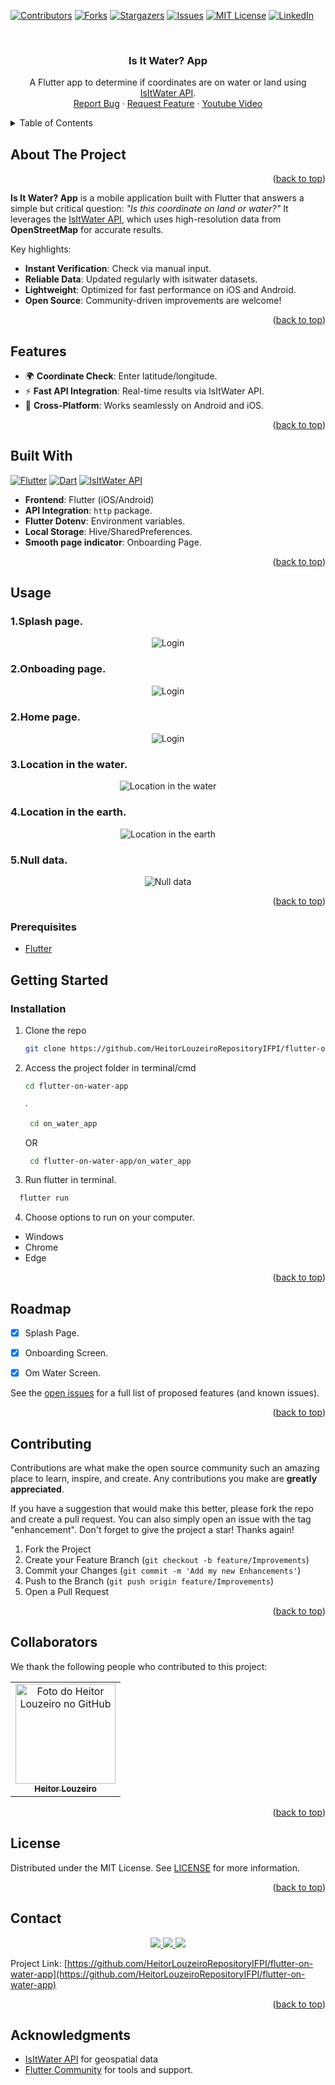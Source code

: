 <!-- Improved compatibility of back to top link: See: https://github.com/othneildrew/Best-README-Template/pull/73 -->
<a name="top"></a>
<!--
*** Thanks for checking out the Best-README-Template. If you have a suggestion
*** that would make this better, please fork the repo and create a pull request
*** or simply open an issue with the tag "enhancement".
*** Don't forget to give the project a star!
*** Thanks again! Now go create something AMAZING! :D
-->



<!-- PROJECT SHIELDS -->
<!--
*** I'm using markdown "reference style" links for readability.
*** Reference links are enclosed in brackets [ ] instead of parentheses ( ).
*** See the bottom of this document for the declaration of the reference variables
*** for contributors-url, forks-url, etc. This is an optional, concise syntax you may use.
*** https://www.markdownguide.org/basic-syntax/#reference-style-links
-->
[![Contributors][contributors-shield]][contributors-url]
[![Forks][forks-shield]][forks-url]
[![Stargazers][stars-shield]][stars-url]
[![Issues][issues-shield]][issues-url]
[![MIT License][license-shield]][license-url]
[![LinkedIn][linkedin-shield]][linkedin-url]



<!-- PROJECT LOGO -->
<br/>
<div align="center">
  <h3 align="center">Is It Water? App</h3>
  <p align="center">
    A Flutter app to determine if coordinates are on water or land using 
    <a href="https://isitwater.com/">IsItWater API</a>.
    <br/>
    <a href="https://github.com/HeitorLouzeiroRepositoryIFPI/flutter-on-water-app/issues">Report Bug</a>
    ·
    <a href="https://github.com/HeitorLouzeiroRepositoryIFPI/flutter-on-water-app/issues">Request Feature</a>
    ·
    <a href="https://youtu.be/adQQ8gmf-d0">Youtube Video</a>
  </p>
</div>



<!-- TABLE OF CONTENTS -->
<details>
  <summary>Table of Contents</summary>
  <ol>
    <li>
      <a href="#about-the-project">About The Project</a>
      <ul>
        <li><a href="#built-with">Built With</a></li>
      </ul>
    </li>
    <li><a href="#usage">Usage</a></li>
    <li>
      <a href="#getting-started">Getting Started</a>
      <ul>
        <li><a href="#prerequisites">Prerequisites</a></li>
        <li><a href="#installation">Installation</a></li>
      </ul>
    </li>
    <li><a href="#roadmap">Roadmap</a></li>
    <li><a href="#contributing">Contributing</a></li>
    <li><a href="#collaborators">Collaborators</a></li>
    <li><a href="#license">License</a></li>
    <li><a href="#contact">Contact</a></li>
    <li><a href="#acknowledgments">Acknowledgments</a></li>
  </ol>
</details>



<!-- ABOUT THE PROJECT -->
## About The Project

<p align="right">(<a href="#top">back to top</a>)</p>


**Is It Water? App** is a mobile application built with Flutter that answers a simple but critical question: *"Is this coordinate on land or water?"* It leverages the [IsItWater API](https://isitwater.com/), which uses high-resolution data from **OpenStreetMap** for accurate results. 

Key highlights:
- **Instant Verification**: Check via manual input.
- **Reliable Data**: Updated regularly with isitwater datasets.
- **Lightweight**: Optimized for fast performance on iOS and Android.
- **Open Source**: Community-driven improvements are welcome!

<p align="right">(<a href="#top">back to top</a>)</p>

<!-- FEATURES -->
## Features

- 🌍 **Coordinate Check**: Enter latitude/longitude.
- ⚡ **Fast API Integration**: Real-time results via IsItWater API.
- 📱 **Cross-Platform**: Works seamlessly on Android and iOS.

<p align="right">(<a href="#top">back to top</a>)</p>

## Built With

[![Flutter][Flutter-shield]][Flutter-url]
[![Dart][Dart-shield]][Dart-url]
[![IsItWater API][api-shield]][api-url]

- **Frontend**: Flutter (iOS/Android)
- **API Integration**: `http` package.
- **Flutter Dotenv**: Environment variables.
- **Local Storage**: Hive/SharedPreferences.
- **Smooth page indicator**: Onboarding Page.


<p align="right">(<a href="#top">back to top</a>)</p>


<!-- USAGE EXAMPLES -->
## Usage
### 1.Splash page.

<p align="center">
      <img src=".github/src/assets/images/splash_page.png" alt="Login">
    <br/>
</p>

### 2.Onboading page.

<p align="center">
      <img src=".github/src/assets/images/onboading_page.png" alt="Login">
    <br/>
</p>

### 2.Home page.

<p align="center">
      <img src=".github/src/assets/images/home_page.png" alt="Login">
    <br/>
</p>

### 3.Location in the water.

<p align="center">
      <img src=".github/src/assets/images/result_water.png" alt="Location in the water">
    <br/>
</p>

### 4.Location in the earth.

<p align="center">
      <img src=".github/src/assets/images/result_earth.png" alt="Location in the earth">
    <br/>
</p>

### 5.Null data.

<p align="center">
      <img src=".github/src/assets/images/result_null.png" alt="Null data">
    <br/>
</p>

<p align="right">(<a href="#top">back to top</a>)</p>

### Prerequisites

* [Flutter](https://flutter.dev/)

<!-- GETTING STARTED -->
## Getting Started
### Installation

1. Clone the repo
   ```sh
   git clone https://github.com/HeitorLouzeiroRepositoryIFPI/flutter-on-water-app.git
   ```
2. Access the project folder in terminal/cmd
   ```sh
   cd flutter-on-water-app
   ```
   ·
   ```sh
    cd on_water_app
   ```
    OR
   ```sh
    cd flutter-on-water-app/on_water_app
   ```

3. Run flutter in terminal.

  ```sh
    flutter run
  ```
4. Choose options to run on your computer.

 - Windows
 - Chrome
 - Edge

<p align="right">(<a href="#top">back to top</a>)</p>






<!-- ROADMAP -->
## Roadmap

- [x] Splash Page.
- [x] Onboarding Screen.
- [x] Om Water Screen.



See the [open issues](https://github.com/HeitorLouzeiroRepositoryIFPI/flutter-on-water-app/issues) for a full list of proposed features (and known issues).

<p align="right">(<a href="#top">back to top</a>)</p>

<!-- CONTRIBUTING -->
## Contributing

Contributions are what make the open source community such an amazing place to learn, inspire, and create. Any contributions you make are **greatly appreciated**.

If you have a suggestion that would make this better, please fork the repo and create a pull request. You can also simply open an issue with the tag "enhancement".
Don't forget to give the project a star! Thanks again!

1. Fork the Project
2. Create your Feature Branch (`git checkout -b feature/Improvements`)
3. Commit your Changes (`git commit -m 'Add my new Enhancements'`)
4. Push to the Branch (`git push origin feature/Improvements`)
5. Open a Pull Request

<p align="right">(<a href="#top">back to top</a>)</p>

## Collaborators

We thank the following people who contributed to this project:

<table>
  <tr>
    <td align="center">
      <a href="#">
        <img src="https://avatars.githubusercontent.com/u/42551436?s=400&u=608a3a665aa424e0d6d59b01fa634650979b72ad&v=4" width="160px;" alt="Foto do Heitor Louzeiro no GitHub"/><br>
        <sub>
          <b>Heitor Louzeiro</b>
        </sub>
      </a>
    </td>
  </tr>
</table>

<p align="right">(<a href="#top">back to top</a>)</p>



<!-- LICENSE -->
## License

Distributed under the MIT License. See [LICENSE](LICENSE) for more information.

<p align="right">(<a href="#top">back to top</a>)</p>



<!-- CONTACT -->
## Contact

<div align='center'>  
  <a href="https://www.instagram.com/heitorlouzeiro/" target="_blank">
    <img src="https://img.shields.io/badge/-Instagram-%23E4405F?style=for-the-badge&logo=instagram&logoColor=white" target="_blank">
  </a> 
  <a href = "mailto:heitorlouzeirodev@gmail.com">
    <img src="https://img.shields.io/badge/-Gmail-%23333?style=for-the-badge&logo=gmail&logoColor=white" target="_blank">    
  </a>
  <a href="https://www.linkedin.com/in/heitor-louzeiro/" target="_blank">
    <img src="https://img.shields.io/badge/-LinkedIn-%230077B5?style=for-the-badge&logo=linkedin&logoColor=white" target="_blank">
  </a> 
</div>

Project Link: [https://github.com/HeitorLouzeiroRepositoryIFPI/flutter-on-water-app](https://github.com/HeitorLouzeiroRepositoryIFPI/flutter-on-water-app)

<p align="right">(<a href="#top">back to top</a>)</p>

<!-- ACKNOWLEDGMENTS -->
## Acknowledgments

- [IsItWater API](https://isitwater.com/) for geospatial data
- [Flutter Community](https://flutter.dev/) for tools and support.


<!-- MARKDOWN LINKS & IMAGES -->
<!-- https://www.markdownguide.org/basic-syntax/#reference-style-links -->
[contributors-shield]: https://img.shields.io/github/contributors/HeitorLouzeiroRepositoryIFPI/flutter-on-water-app.svg?style=for-the-badge
[contributors-url]: https://github.com/HeitorLouzeiroRepositoryIFPI/flutter-on-water-app/graphs/contributors
[forks-shield]: https://img.shields.io/github/forks/HeitorLouzeiroRepositoryIFPI/flutter-on-water-app.svg?style=for-the-badge
[forks-url]: https://github.com/HeitorLouzeiroRepositoryIFPI/flutter-on-water-app/network/members
[stars-shield]: https://img.shields.io/github/stars/HeitorLouzeiroRepositoryIFPI/flutter-on-water-app.svg?style=for-the-badge
[stars-url]: https://github.com/HeitorLouzeiroRepositoryIFPI/flutter-on-water-app/stargazers
[issues-shield]: https://img.shields.io/github/issues/HeitorLouzeiroRepositoryIFPI/flutter-on-water-app.svg?style=for-the-badge
[issues-url]: https://github.com/HeitorLouzeiroRepositoryIFPI/flutter-on-water-app/issues
[license-shield]: https://img.shields.io/github/license/HeitorLouzeiroRepositoryIFPI/flutter-on-water-app.svg?style=for-the-badge
[license-url]: https://github.com/HeitorLouzeiroRepositoryIFPI/flutter-on-water-app/blob/master/license
[linkedin-shield]: https://img.shields.io/badge/-LinkedIn-black.svg?style=for-the-badge&logo=linkedin&colorB=555
[linkedin-url]: https://linkedin.com/in/heitor-louzeiro

[Flutter-shield]: https://img.shields.io/badge/Flutter-02569B?style=for-the-badge&logo=flutter&logoColor=white
[Flutter-url]: https://flutter.dev

[Dart-shield]: https://img.shields.io/badge/Dart-0175C2?style=for-the-badge&logo=dart&logoColor=white
[Dart-url]: https://dart.dev

[api-shield]: https://img.shields.io/badge/API-IsItWater-blue?style=for-the-badge

[api-url]: https://isitwater.com